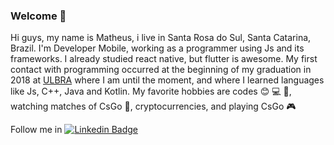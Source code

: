### Welcome 👋

<!--
**MatheusMartini/MatheusMartini** is a ✨ _special_ ✨ repository because its `README.md` (this file) appears on your GitHub profile.
-->

Hi guys, my name is Matheus, i live in Santa Rosa do Sul, Santa Catarina, Brazil. I'm Developer Mobile, working as a programmer using Js and its frameworks. I already studied react native, but flutter is awesome. My first contact with programming occurred at the beginning of my graduation in 2018 at [ULBRA](https://www.ulbra.br/torres) where I am until the moment, and where I learned languages ​​like Js, C++, Java and Kotlin.
My favorite hobbies are codes :blush: :computer: :iphone:, watching matches of CsGo :anger:, cryptocurrencies, and playing CsGo :video_game:

Follow me in [![Linkedin Badge](https://img.shields.io/badge/-LinkedIn-blue?style=flat-square&logo=Linkedin&logoColor=white&link=https://www.linkedin.com/in/matheus-martini-2ba220175/)](https://www.linkedin.com/in/matheus-martini-2ba220175/)

